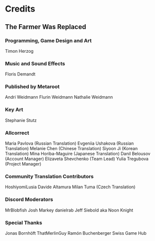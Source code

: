 # Credits

## The Farmer Was Replaced

### Programming, Game Design and Art
Timon Herzog

### Music and Sound Effects
Floris Demandt

### Published by Metaroot
Andri Weidmann
Flurin Weidmann
Nathalie Weidmann

### Key Art
Stephanie Stutz

### Allcorrect
Maria Pavlova (Russian Translation)
Evgeniia Ushakova (Russian Translation)
Melanie Chen (Chinese Translation)
Siyoon Ji (Korean Translation)
Mina Horiba-Maguire (Japanese Translation)
Danil Belousov (Account Manager)
Elizaveta Shevchenko (Team Lead)
Yulia Tregubova (Project Manager)

### Community Translation Contributors
HoshiyomiLusia
Davide Altamura
Milan Tuma (Czech Translation)

### Discord Moderators
MrBlobfish
Josh Markey
danielrab
Jeff Siebold aka Noon Knight

### Special Thanks
Jonas Bornhöft
ThatMerlinGuy
Ramón Buchenberger
Swiss Game Hub